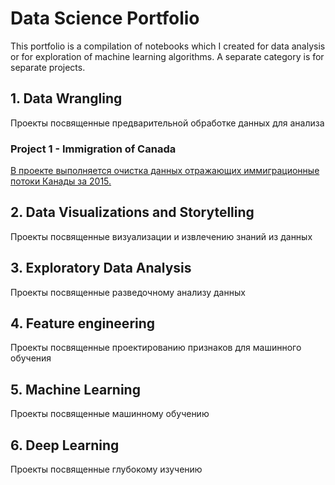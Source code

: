# Data Science Portfolio


This portfolio is a compilation of notebooks which I created for data analysis or for exploration of machine learning algorithms. A separate category is for separate projects.

## 1. Data Wrangling
Проекты посвященные предварительной обработке данных для анализа 

### Project 1 - Immigration of Canada
[В проекте выполняется очистка данных отражающих иммиграционные потоки Канады за 2015.](https://github.com/rttrif/Trifonov.portfolio.github.io/tree/master/1.%20Data%20Wrangling/Project%201%20-%20Immigration%20of%20Canada)

## 2. Data Visualizations and Storytelling
Проекты посвященные визуализации и извлечению знаний из данных

## 3. Exploratory Data Analysis
Проекты посвященные разведочному анализу данных 

## 4. Feature engineering
Проекты посвященные проектированию признаков для машинного обучения 

## 5. Machine Learning
Проекты посвященные машинному обучению 

## 6. Deep Learning
Проекты посвященные глубокому изучению
